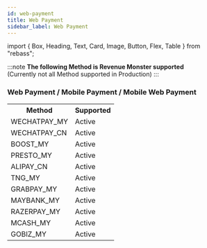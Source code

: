 ```yaml
---
id: web-payment
title: Web Payment
sidebar_label: Web Payment
---
```


import { Box, Heading, Text, Card, Image, Button, Flex, Table } from "rebass";

:::note
**The following Method is Revenue Monster supported**<br/>
(Currently not all Method supported in Production)
:::

### Web Payment / Mobile Payment / Mobile Web Payment

<table>
  <tr>
    <th>Method</th>
    <th>Supported</th>
  </tr>
  <tr>
    <td>WECHATPAY_MY</td>
   <td>
     <Card
        sx={{
        backgroundColor: "#87d068",
        color:"white",
        textAlign: "center" 
        }}> Active
        </Card>
    </td>
  </tr>
  <tr>
    <td>WECHATPAY_CN</td>
    <td>
     <Card
        sx={{
        backgroundColor: "#87d068",
        color:"white",
        textAlign: "center" 
        }}> Active
        </Card>
    </td>
  </tr>
   <tr>
    <td>BOOST_MY</td>
   <td>
     <Card
        sx={{
        backgroundColor: "#87d068",
        color:"white",
        textAlign: "center" 
        }}> Active
        </Card>
    </td>
  </tr>
  <tr>
    <td>PRESTO_MY</td>
    <td>
     <Card
        sx={{
        backgroundColor: "#87d068",
        color:"white",
        textAlign: "center" 
        }}> Active
        </Card>
    </td>
  </tr>
  <tr>
    <td>ALIPAY_CN</td>
    <td>
     <Card
        sx={{
        backgroundColor: "#87d068",
        color:"white",
        textAlign: "center" 
        }}> Active
        </Card>
    </td>
  </tr>
  <tr>
    <td>TNG_MY</td>
   <td>
     <Card
        sx={{
        backgroundColor: "#87d068",
        color:"white",
        textAlign: "center" 
        }}> Active
        </Card>
    </td>
  </tr>
  <tr>
    <td>GRABPAY_MY</td>
    <td>
     <Card
        sx={{
        backgroundColor: "#87d068",
        color:"white",
        textAlign: "center" 
        }}> Active
        </Card>
    </td>
  </tr>
  <tr>
    <td>MAYBANK_MY</td>
    <td>
     <Card
        sx={{
        backgroundColor: "#87d068",
        color:"white",
        textAlign: "center" 
        }}> Active
        </Card>
    </td>
  </tr>
  <tr>
    <td>RAZERPAY_MY</td>
    <td>
     <Card
        sx={{
        backgroundColor: "#87d068",
        color:"white",
        textAlign: "center" 
        }}> Active
        </Card>
    </td>
  </tr>
  <tr>
    <td>MCASH_MY</td>
   <td>
     <Card
        sx={{
        backgroundColor: "#87d068",
        color:"white",
        textAlign: "center" 
        }}> Active
        </Card>
    </td>
  </tr>
  <tr>
    <td>GOBIZ_MY</td>
    <td>
     <Card
        sx={{
        backgroundColor: "#87d068",
        color:"white",
        textAlign: "center" 
        }}> Active
        </Card>
    </td>
  </tr>
</table>
